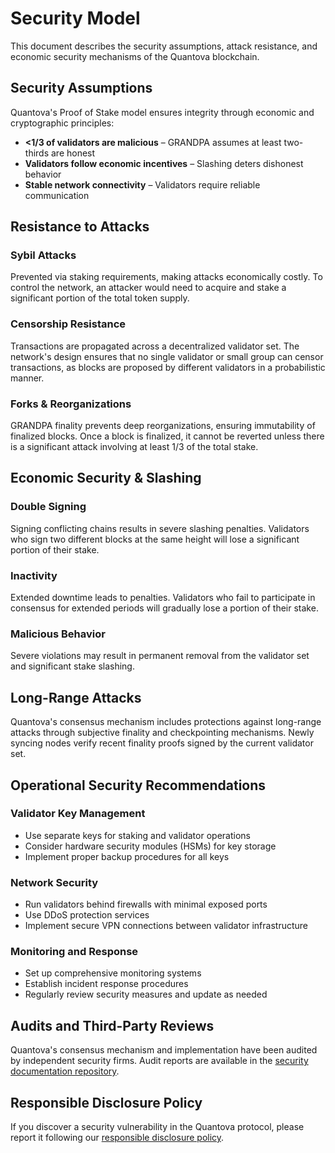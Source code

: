 # Security Model

This document describes the security assumptions, attack resistance, and economic security mechanisms of the Quantova blockchain.

## Security Assumptions

Quantova's Proof of Stake model ensures integrity through economic and cryptographic principles:

- **<1/3 of validators are malicious** – GRANDPA assumes at least two-thirds are honest
- **Validators follow economic incentives** – Slashing deters dishonest behavior
- **Stable network connectivity** – Validators require reliable communication

## Resistance to Attacks

### Sybil Attacks

Prevented via staking requirements, making attacks economically costly. To control the network, an attacker would need to acquire and stake a significant portion of the total token supply.

### Censorship Resistance

Transactions are propagated across a decentralized validator set. The network's design ensures that no single validator or small group can censor transactions, as blocks are proposed by different validators in a probabilistic manner.

### Forks & Reorganizations

GRANDPA finality prevents deep reorganizations, ensuring immutability of finalized blocks. Once a block is finalized, it cannot be reverted unless there is a significant attack involving at least 1/3 of the total stake.

## Economic Security & Slashing

### Double Signing

Signing conflicting chains results in severe slashing penalties. Validators who sign two different blocks at the same height will lose a significant portion of their stake.

### Inactivity

Extended downtime leads to penalties. Validators who fail to participate in consensus for extended periods will gradually lose a portion of their stake.

### Malicious Behavior

Severe violations may result in permanent removal from the validator set and significant stake slashing.

## Long-Range Attacks

Quantova's consensus mechanism includes protections against long-range attacks through subjective finality and checkpointing mechanisms. Newly syncing nodes verify recent finality proofs signed by the current validator set.

## Operational Security Recommendations

### Validator Key Management

- Use separate keys for staking and validator operations
- Consider hardware security modules (HSMs) for key storage
- Implement proper backup procedures for all keys

### Network Security

- Run validators behind firewalls with minimal exposed ports
- Use DDoS protection services
- Implement secure VPN connections between validator infrastructure

### Monitoring and Response

- Set up comprehensive monitoring systems
- Establish incident response procedures
- Regularly review security measures and update as needed

## Audits and Third-Party Reviews

Quantova's consensus mechanism and implementation have been audited by independent security firms. Audit reports are available in the [security documentation repository](https://github.com/Quantova/security-docs).

## Responsible Disclosure Policy

If you discover a security vulnerability in the Quantova protocol, please report it following our [responsible disclosure policy](https://security.quantova.org/disclosure).